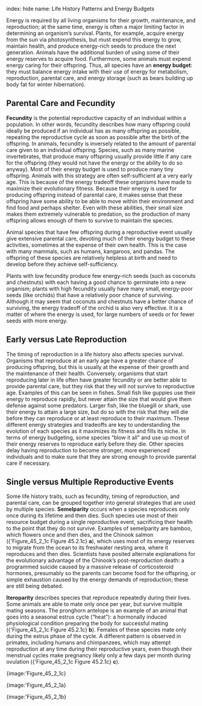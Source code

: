 index: hide
name: Life History Patterns and Energy Budgets

Energy is required by all living organisms for their growth, maintenance, and reproduction; at the same time, energy is often a major limiting factor in determining an organism’s survival. Plants, for example, acquire energy from the sun via photosynthesis, but must expend this energy to grow, maintain health, and produce energy-rich seeds to produce the next generation. Animals have the additional burden of using some of their energy reserves to acquire food. Furthermore, some animals must expend energy caring for their offspring. Thus, all species have an  **energy budget**: they must balance energy intake with their use of energy for metabolism, reproduction, parental care, and energy storage (such as bears building up body fat for winter hibernation).

## Parental Care and Fecundity

 **Fecundity** is the potential reproductive capacity of an individual within a population. In other words, fecundity describes how many offspring could ideally be produced if an individual has as many offspring as possible, repeating the reproductive cycle as soon as possible after the birth of the offspring. In animals, fecundity is inversely related to the amount of parental care given to an individual offspring. Species, such as many marine invertebrates, that produce many offspring usually provide little if any care for the offspring (they would not have the energy or the ability to do so anyway). Most of their energy budget is used to produce many tiny offspring. Animals with this strategy are often self-sufficient at a very early age. This is because of the energy tradeoff these organisms have made to maximize their evolutionary fitness. Because their energy is used for producing offspring instead of parental care, it makes sense that these offspring have some ability to be able to move within their environment and find food and perhaps shelter. Even with these abilities, their small size makes them extremely vulnerable to predation, so the production of many offspring allows enough of them to survive to maintain the species.

Animal species that have few offspring during a reproductive event usually give extensive parental care, devoting much of their energy budget to these activities, sometimes at the expense of their own health. This is the case with many mammals, such as humans, kangaroos, and pandas. The offspring of these species are relatively helpless at birth and need to develop before they achieve self-sufficiency.

Plants with low fecundity produce few energy-rich seeds (such as coconuts and chestnuts) with each having a good chance to germinate into a new organism; plants with high fecundity usually have many small, energy-poor seeds (like orchids) that have a relatively poor chance of surviving. Although it may seem that coconuts and chestnuts have a better chance of surviving, the energy tradeoff of the orchid is also very effective. It is a matter of where the energy is used, for large numbers of seeds or for fewer seeds with more energy.

## Early versus Late Reproduction

The timing of reproduction in a life history also affects species survival. Organisms that reproduce at an early age have a greater chance of producing offspring, but this is usually at the expense of their growth and the maintenance of their health. Conversely, organisms that start reproducing later in life often have greater fecundity or are better able to provide parental care, but they risk that they will not survive to reproductive age. Examples of this can be seen in fishes. Small fish like guppies use their energy to reproduce rapidly, but never attain the size that would give them defense against some predators. Larger fish, like the bluegill or shark, use their energy to attain a large size, but do so with the risk that they will die before they can reproduce or at least reproduce to their maximum. These different energy strategies and tradeoffs are key to understanding the evolution of each species as it maximizes its fitness and fills its niche. In terms of energy budgeting, some species “blow it all” and use up most of their energy reserves to reproduce early before they die. Other species delay having reproduction to become stronger, more experienced individuals and to make sure that they are strong enough to provide parental care if necessary.

## Single versus Multiple Reproductive Events

Some life history traits, such as fecundity, timing of reproduction, and parental care, can be grouped together into general strategies that are used by multiple species.  **Semelparity** occurs when a species reproduces only once during its lifetime and then dies. Such species use most of their resource budget during a single reproductive event, sacrificing their health to the point that they do not survive. Examples of semelparity are bamboo, which flowers once and then dies, and the Chinook salmon ({'Figure_45_2_1c Figure 45.2.1c} **a**), which uses most of its energy reserves to migrate from the ocean to its freshwater nesting area, where it reproduces and then dies. Scientists have posited alternate explanations for the evolutionary advantage of the Chinook’s post-reproduction death: a programmed suicide caused by a massive release of corticosteroid hormones, presumably so the parents can become food for the offspring, or simple exhaustion caused by the energy demands of reproduction; these are still being debated.

 **Iteroparity** describes species that reproduce repeatedly during their lives. Some animals are able to mate only once per year, but survive multiple mating seasons. The pronghorn antelope is an example of an animal that goes into a seasonal estrus cycle (“heat”): a hormonally induced physiological condition preparing the body for successful mating ({'Figure_45_2_1c Figure 45.2.1c} **b**). Females of these species mate only during the estrus phase of the cycle. A different pattern is observed in primates, including humans and chimpanzees, which may attempt reproduction at any time during their reproductive years, even though their menstrual cycles make pregnancy likely only a few days per month during ovulation ({'Figure_45_2_1c Figure 45.2.1c} **c**).


{image:'Figure_45_2_1c}
        
{image:'Figure_45_2_1a}
        
{image:'Figure_45_2_1b}
        
